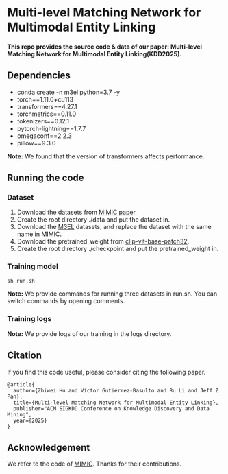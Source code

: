 # Multi-level Matching Network for Multimodal Entity Linking
#### This repo provides the source code & data of our paper: Multi-level Matching Network for Multimodal Entity Linking(KDD2025).

## Dependencies
* conda create -n m3el python=3.7 -y
* torch==1.11.0+cu113
* transformers==4.27.1
* torchmetrics==0.11.0
* tokenizers==0.12.1
* pytorch-lightning==1.7.7
* omegaconf==2.2.3
* pillow==9.3.0

**Note:** We found that the version of transformers affects performance.

## Running the code
### Dataset
1. Download the datasets from [MIMIC paper](https://github.com/pengfei-luo/MIMIC).
2. Create the root directory ./data and put the dataset in.
3. Download the [M3EL](https://drive.google.com/drive/folders/1mZoE28f6FSxRyogjZuKSjA7-7YaC1nKe?usp=sharing) datasets, and replace the dataset with the same name in MIMIC.
4. Download the pretrained_weight from [clip-vit-base-patch32](https://huggingface.co/openai/clip-vit-base-patch32).
5. Create the root directory ./checkpoint and put the pretrained_weight in.

### Training model
```python
sh run.sh
```
**Note:** We provide commands for running three datasets in run.sh. You can switch commands by opening comments. 

### Training logs
**Note:** We provide logs of our training in the logs directory.

## Citation
If you find this code useful, please consider citing the following paper.
```
@article{
  author={Zhiwei Hu and Víctor Gutiérrez-Basulto and Ru Li and Jeff Z. Pan},
  title={Multi-level Matching Network for Multimodal Entity Linking},
  publisher="ACM SIGKDD Conference on Knowledge Discovery and Data Mining",
  year={2025}
}
```
## Acknowledgement
We refer to the code of [MIMIC](https://github.com/pengfei-luo/MIMIC). Thanks for their contributions.
